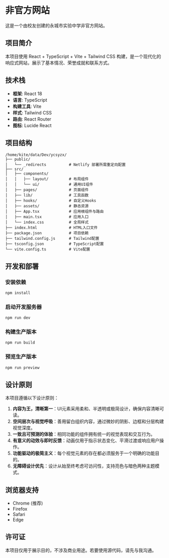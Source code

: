 # 非官方网站

这是一个由校友创建的永城市实验中学非官方网站。

## 项目简介

本项目使用 React + TypeScript + Vite + Tailwind CSS 构建，是一个现代化的响应式网站，展示了基本情况、荣誉成就和联系方式。

## 技术栈

- **框架**: React 18
- **语言**: TypeScript
- **构建工具**: Vite
- **样式**: Tailwind CSS
- **路由**: React Router
- **图标**: Lucide React

## 项目结构

```
/home/kite/data/Dev/ycsyzx/
├── public/
│   └── _redirects          # Netlify 部署所需重定向配置
├── src/
│   ├── components/
│   │   ├── layout/         # 布局组件
│   │   └── ui/             # 通用UI组件
│   ├── pages/              # 页面组件
│   ├── lib/                # 工具函数
│   ├── hooks/              # 自定义Hooks
│   ├── assets/             # 静态资源
│   ├── App.tsx             # 应用根组件与路由
│   ├── main.tsx            # 应用入口
│   └── index.css           # 全局样式
├── index.html              # HTML入口文件
├── package.json            # 项目依赖
├── tailwind.config.js      # Tailwind配置
├── tsconfig.json           # TypeScript配置
└── vite.config.ts          # Vite配置
```

## 开发和部署

### 安装依赖

```bash
npm install
```

### 启动开发服务器

```bash
npm run dev
```

### 构建生产版本

```bash
npm run build
```

### 预览生产版本

```bash
npm run preview
```

## 设计原则

本项目遵循以下设计原则：

1. **内容为王，清晰第一**：UI元素采用柔和、半透明或极简设计，确保内容清晰可读。
2. **空间层次与视觉呼吸**：善用留白组织内容，通过微妙的阴影、边框和分层构建视觉深度。
3. **一致且可预测的体验**：相同功能的组件拥有统一的视觉表现和交互行为。
4. **有意义的动效与即时反馈**：动画仅用于指示状态变化、平滑过渡或响应用户操作。
5. **功能驱动的极简主义**：每个视觉元素的存在都必须服务于一个明确的功能目的。
6. **无障碍设计优先**：设计从始至终考虑可访问性，支持亮色与暗色两种主题模式。

## 浏览器支持

- Chrome (推荐)
- Firefox
- Safari
- Edge

## 许可证

本项目仅用于展示目的，不涉及商业用途。若要使用源代码，请先与我沟通。